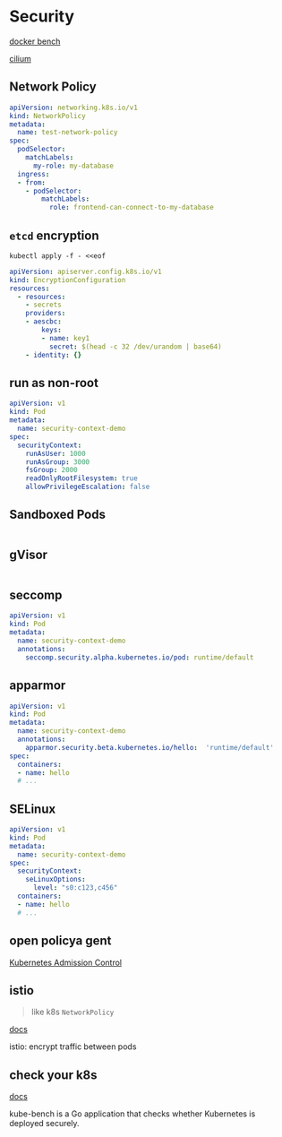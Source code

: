 # Security
[docker bench](https://github.com/docker/docker-bench-security)

[cilium](https://github.com/cilium/cilium)


## Network Policy
```yaml
apiVersion: networking.k8s.io/v1
kind: NetworkPolicy
metadata:
  name: test-network-policy
spec:
  podSelector:
    matchLabels:
      my-role: my-database
  ingress:
  - from:
    - podSelector:
        matchLabels:
          role: frontend-can-connect-to-my-database
```


## `etcd` encryption
`kubectl apply -f - <<eof`
```yaml
apiVersion: apiserver.config.k8s.io/v1
kind: EncryptionConfiguration
resources:
  - resources:
    - secrets
    providers:
    - aescbc:
        keys:
        - name: key1
          secret: $(head -c 32 /dev/urandom | base64)
    - identity: {}
```


## run as non-root
```yaml
apiVersion: v1
kind: Pod
metadata:
  name: security-context-demo
spec:
  securityContext:
    runAsUser: 1000
    runAsGroup: 3000
    fsGroup: 2000
    readOnlyRootFilesystem: true
    allowPrivilegeEscalation: false
```


## Sandboxed Pods
```yaml

```


## gVisor
```yaml

```


## seccomp
```yaml
apiVersion: v1
kind: Pod
metadata:
  name: security-context-demo
  annotations:
    seccomp.security.alpha.kubernetes.io/pod: runtime/default
```


## apparmor
```yaml
apiVersion: v1
kind: Pod
metadata:
  name: security-context-demo
  annotations:
    apparmor.security.beta.kubernetes.io/hello:  'runtime/default'
spec:
  containers:
  - name: hello
  # ...
```


## SELinux
```yaml
apiVersion: v1
kind: Pod
metadata:
  name: security-context-demo
spec:
  securityContext:
    seLinuxOptions:
      level: "s0:c123,c456"
  containers:
  - name: hello
  # ...
```


## open policya gent
[Kubernetes Admission Control](https://www.openpolicyagent.org/docs/v0.12.2/kubernetes-admission-control)


## istio
> like k8s `NetworkPolicy`

[docs](https://istio.io/latest/docs/concepts/what-is-istio)

istio: encrypt traffic between pods


## check your k8s
[docs](https://github.com/aquasecurity/kube-bench)

kube-bench is a Go application that checks whether Kubernetes is deployed securely.
